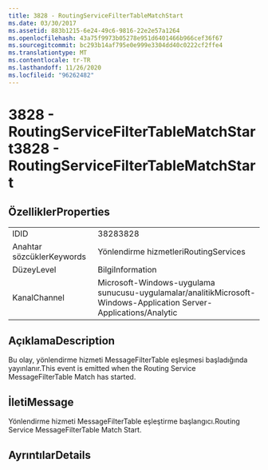 ```yaml
---
title: 3828 - RoutingServiceFilterTableMatchStart
ms.date: 03/30/2017
ms.assetid: 883b1215-6e24-49c6-9816-22e2e57a1264
ms.openlocfilehash: 43a75f9973b05278e951d6401466b966cef36f67
ms.sourcegitcommit: bc293b14af795e0e999e3304dd40c0222cf2ffe4
ms.translationtype: MT
ms.contentlocale: tr-TR
ms.lasthandoff: 11/26/2020
ms.locfileid: "96262482"
---
```

# <a name="3828---routingservicefiltertablematchstart"></a><span data-ttu-id="0de82-102">3828 - RoutingServiceFilterTableMatchStart</span><span class="sxs-lookup"><span data-stu-id="0de82-102">3828 - RoutingServiceFilterTableMatchStart</span></span>

## <a name="properties"></a><span data-ttu-id="0de82-103">Özellikler</span><span class="sxs-lookup"><span data-stu-id="0de82-103">Properties</span></span>  
  
|||  
|-|-|  
|<span data-ttu-id="0de82-104">ID</span><span class="sxs-lookup"><span data-stu-id="0de82-104">ID</span></span>|<span data-ttu-id="0de82-105">3828</span><span class="sxs-lookup"><span data-stu-id="0de82-105">3828</span></span>|  
|<span data-ttu-id="0de82-106">Anahtar sözcükler</span><span class="sxs-lookup"><span data-stu-id="0de82-106">Keywords</span></span>|<span data-ttu-id="0de82-107">Yönlendirme hizmetleri</span><span class="sxs-lookup"><span data-stu-id="0de82-107">RoutingServices</span></span>|  
|<span data-ttu-id="0de82-108">Düzey</span><span class="sxs-lookup"><span data-stu-id="0de82-108">Level</span></span>|<span data-ttu-id="0de82-109">Bilgi</span><span class="sxs-lookup"><span data-stu-id="0de82-109">Information</span></span>|  
|<span data-ttu-id="0de82-110">Kanal</span><span class="sxs-lookup"><span data-stu-id="0de82-110">Channel</span></span>|<span data-ttu-id="0de82-111">Microsoft-Windows-uygulama sunucusu-uygulamalar/analitik</span><span class="sxs-lookup"><span data-stu-id="0de82-111">Microsoft-Windows-Application Server-Applications/Analytic</span></span>|  
  
## <a name="description"></a><span data-ttu-id="0de82-112">Açıklama</span><span class="sxs-lookup"><span data-stu-id="0de82-112">Description</span></span>  

 <span data-ttu-id="0de82-113">Bu olay, yönlendirme hizmeti MessageFilterTable eşleşmesi başladığında yayınlanır.</span><span class="sxs-lookup"><span data-stu-id="0de82-113">This event is emitted when the Routing Service MessageFilterTable Match has started.</span></span>  
  
## <a name="message"></a><span data-ttu-id="0de82-114">İleti</span><span class="sxs-lookup"><span data-stu-id="0de82-114">Message</span></span>  

 <span data-ttu-id="0de82-115">Yönlendirme hizmeti MessageFilterTable eşleştirme başlangıcı.</span><span class="sxs-lookup"><span data-stu-id="0de82-115">Routing Service MessageFilterTable Match Start.</span></span>  
  
## <a name="details"></a><span data-ttu-id="0de82-116">Ayrıntılar</span><span class="sxs-lookup"><span data-stu-id="0de82-116">Details</span></span>
